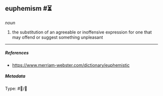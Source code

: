 ## euphemism  #⏳

*noun*

1. the substitution of an agreeable or inoffensive expression for one that may offend or suggest something unpleasant

---

##### References

* https://www.merriam-webster.com/dictionary/euphemistic

##### Metadata

Type: #💬/💬 
